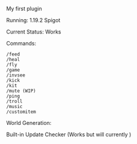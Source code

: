 My first plugin

Running: 1.19.2 Spigot

Current Status: Works

Commands:
 
    /feed
    /heal
    /fly
    /game
    /invsee
    /kick
    /kit
    /mute (WIP)
    /ping
    /troll
    /music
    /customitem

World Generation:

Built-in Update Checker (Works but will currently )
